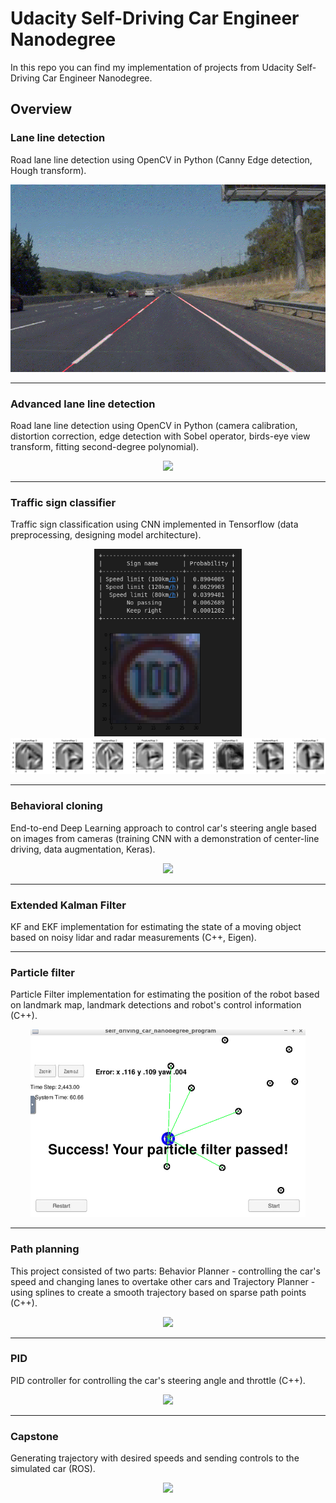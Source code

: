 # Udacity Self-Driving Car Engineer Nanodegree

In this repo you can find my implementation of projects from Udacity Self-Driving Car Engineer Nanodegree.


## Overview

### Lane line detection
Road lane line detection using OpenCV in Python (Canny Edge detection, Hough transform).

<p align="center">
  <img src="./overview/udacity_p1.gif" height="300" />
</p>

---

### Advanced lane line detection
Road lane line detection using OpenCV in Python (camera calibration, distortion correction, edge detection with Sobel operator, birds-eye view transform, fitting second-degree polynomial).

<p align="center">
  <img src="./overview/udacity_p2.gif" height="300" />
</p>

---

### Traffic sign classifier
Traffic sign classification using CNN implemented in Tensorflow (data preprocessing, designing model architecture).

<p align="center">
  <img src="./overview/udacity_p3_1.png" height="300" />
  <img src="./overview/udacity_p3_2.png" />
</p>

---


### Behavioral cloning
End-to-end Deep Learning approach to control car's steering angle based on images from cameras (training CNN with a demonstration of center-line driving, data augmentation, Keras).

<p align="center">
  <img src="./overview/udacity_p4.gif" height="300" />
</p>

---


### Extended Kalman Filter
KF and EKF implementation for estimating the state of a moving object based on noisy lidar and radar measurements (C++, Eigen).

---

### Particle filter
Particle Filter implementation for estimating the position of the robot based on landmark map, landmark detections and robot's control information (C++).

<p align="center">
  <img src="./overview/udacity_p6.png" height="300" />
</p>

---

### Path planning
This project consisted of two parts: Behavior Planner - controlling the car's speed and changing lanes to overtake other cars and Trajectory Planner - using splines to create a smooth trajectory based on sparse path points (C++).

<p align="center">
  <img src="./overview/udacity_p7.gif" height="300" />
</p>

---

### PID
PID controller for controlling the car's steering angle and throttle (C++).

<p align="center">
  <img src="./overview/udacity_p8.gif" height="300" />
</p>

---

### Capstone
Generating trajectory with desired speeds and sending controls to the simulated car (ROS).

<p align="center">
  <img src="./overview/udacity_p9.gif" height="300" />
</p>